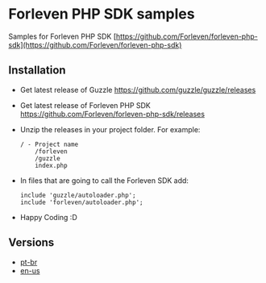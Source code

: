 #  Forleven PHP SDK samples

Samples for Forleven PHP SDK [https://github.com/Forleven/forleven-php-sdk](https://github.com/Forleven/forleven-php-sdk)

## Installation

* Get latest release of Guzzle https://github.com/guzzle/guzzle/releases

* Get latest release of Forleven PHP SDK https://github.com/Forleven/forleven-php-sdk/releases

* Unzip the releases in your project folder. For example:

	```
	/ - Project name
		/forleven
		/guzzle
		index.php
	```

* In files that are going to call the Forleven SDK add:

	```
	include 'guzzle/autoloader.php';
	include 'forleven/autoloader.php';
	```

* Happy Coding :D

## Versions

* [pt-br](pt_br)
* [en-us](en_us)